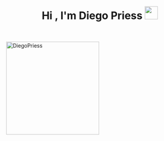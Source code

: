 <h1 align="center">Hi , I'm Diego Priess <img src="https://media.giphy.com/media/hvRJCLFzcasrR4ia7z/giphy.gif" width="35"></h1>

<br>
<br>

<img src="https://github-readme-stats.vercel.app/api/top-langs?username=DiegoPriess&langs_count=10&show_icons=true&locale=en&layout=compact&theme=algolia" alt="DiegoPriess" height="250px"/>
